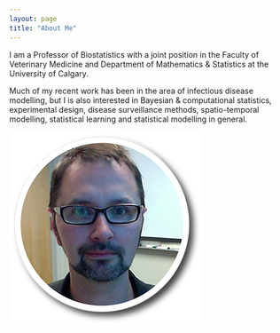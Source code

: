 ```yaml
---
layout: page
title: "About Me"
---
```


I am a Professor of Biostatistics with a joint position in the Faculty of Veterinary Medicine and Department of Mathematics & Statistics at the University of Calgary. 

Much of my recent work has been in the area of infectious disease modelling, but I is also interested in Bayesian & computational statistics, experimental design, disease surveillance methods, spatio-temporal modelling, statistical learning and statistical modelling in general. 


![HeadShot](https://raw.githubusercontent.com/robdeardon/robdeardon.github.io/master/RobHeadshot.png)

